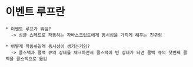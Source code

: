 이벤트 루프란
===

    * 이벤트 루프가 뭐임?
      -> 싱글 스레드로 작동하는 자바스크립트에게 동시성을 가지게 해주는 친구임

    * 어떻게 작동하길래 동시성이 생기는거임?
      -> 콜스택과 콜백 큐의 상태를 체크하면서 콜스택이 빈 상태가 되면 콜백 큐의 첫번째 콜백을 콜스택으로 옮김
